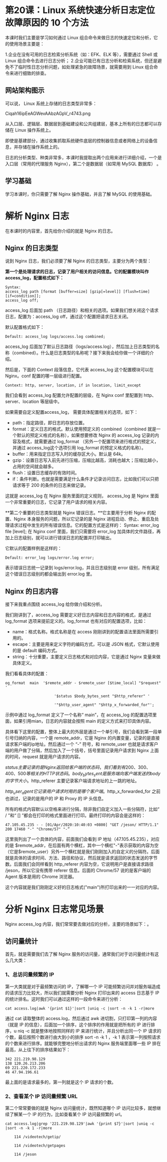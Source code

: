 # 第20课：Linux 系统快速分析日志定位故障原因的 10 个方法

本课时我们主要是学习如何通过 Linux 组合命令来做日志的快速定位和分析，它的使用场景主要是：

1.企业在没有可用的日志检索分析系统（如：EFK、ELK 等），需要通过 Shell 或 Linux 组合命令去进行日志分析；
2.企业可能已有日志分析和检索系统，但还是避免不了临时性日志分析问题，如处理紧急的故障场景，就需要用到 Linux 组合命令来进行细致的排查。

## 网站架构图示

可以说， Linux 系统上存储的日志类型非常多：

Ciqah16ipEeAGWevAAbzAGpV_r4743.png

从入口层、逻辑层、数据层到基础建设和公共组建层，基本上所有的日志都可以存储在 Linux 操作系统上。

即使是基建部分，通过收集抓取系统硬件底层的控制器信息或者网络上的设备信息，并存储在操作系统上的。

日志的分析类型、种类非常多，本课时我提取出两个应用来进行详细介绍，一个是入口层（常用的代理服务 Nginx），第二个是数据层（如常用 MySQL 数据库） 。

## 学习基础

学习本课时，你只需要了解 Nginx 操作基础，并且了解 MySQL 的使用基础。

# 解析 Nginx 日志

在本课时的内容里，首先给你介绍的就是 Nginx 的日志。

## Nginx 的日志类型

说到 Nginx 日志，我们必须要了解 Nginx 的日志类型，主要分为两个类型：

**第一个是处理请求的日志，记录了用户相关的访问信息。它的配置模块叫作 access_log，配置格式如下：**



```
Syntax:
access_log path [format [buffer=size] [gzip[=level]] [flush=time] [if=condition]];
access_log off;

```

access_log 后面加 path （日志路径）和相关的选项。如果我们想关闭这个请求日志，配置为：access_log off，通过这个配置把请求日志关闭。


默认配置格式如下：

```
Default: access_log logs/access.log combined;

```


access_log 后面加了默认日志路径（logs/access.log），然后加上日志类型的名称（combined）。什么是日志类型的名称呢？接下来我会给你做一个详细的介绍。

然后是，下面的 Context 段落信息，它代表 access_log 这个配置模块可以在 Nginx。conf 配置的哪一层级进行配置。


```
Context: http, server, location, if in location, limit_except

```

我们会看到 access_log 配置允许配置的层级，在 Nginx conf 里配置到 http、server、location 等层级中。

如果需要自定义配置access_log， 需要具体配置相关的选项，如下：

* path：指定路径，即日志的存放位置。
* format：定义日志的格式。默认使用预定义的 combined（combined 就是一个默认的预定义格式的名称），如果想要修改 Nginx 的 access_log 记录的内容及格式，就需要通过 log_format （另外一个配置项来进行格式的预定义，并通过 access_log这个选项引用 log_format 的预定义格式的名称）。
* buffer：用来指定日志写入时的缓存区大小。默认是 64k。
* gzip：设置日志写入前先进行压缩，压缩比越高，消耗也越大；压缩比越小，占用的空间就会越多。
* flush：设置日志缓存的有效时间。
* if：条件判断。也就是需要满足什么条件才记录访问日志，比如我们可以只把请求等于 200 的条件的日志来做记录。


这就是 access_log 在 Nginx 服务里面的定义规则， access_log 是 Nginx 里面一个非常重要的日志，它记录了用户请求的相关内容。

**第二个重要的日志类型就是 Nginx 错误日志。**它主要用于分析 Nginx 的配置、Nginx 本身服务的问题，所以它记录的是 Nginx 进程启动、停止、重启及处理请求过程中发生的所有错误信息。它的配置方式是这样的：
Syntax: error_log file [level];
在 Nginx conf 里面，我们只需要将 error_log 加具体的文件路径，再加上日志级别，就可以进行错误日志的配置并打印输出。

它默认的配置样例是这样的：



```
Default: error_log logs/error.log error;

```
表示错误日志统一记录到 logs/error.log，并且日志级别是 error 级别，所有满足这个错误日志级别的都会输出到 error.log 里。

## Nginx 的日志内容

接下来我重点围绕 access_log 给你做介绍和分析。

我们刚讲到了，access_log 需要定义好日志内容和日志内容的格式，是通过 log_format 选项来提前定义的。log_format 也有对应的配置选项，比如：

* name：格式名称。格式名称是在 access 刚刚讲到的配置语法里面所需要引用的。
* escape：主要是用来定义字符的编码方式，可以是 JSON 格式，它默认使用的是 default 编码方式。
* string：十分重要，主要定义日志格式和对应内容，它是通过 Nginx 变量来做具体定义。

我们看看具体的配置：



```
og_format  main  '$remote_addr - $remote_user [$time_local] "$request" '

                      '$status $body_bytes_sent "$http_referer" '

                      '"$http_user_agent" "$http_x_forwarded_for"';

```
示例中通过 log_format 定义了一个名称“ main”，在 access_log 的配置选项里面，如果引用mian，日志的内容就会按照 main 的定义方式来打印具体内容。

具体看下这里的配置，整体上最大的外层是通过一个单引号，我们会看到第一段单引号归纳的内容，一个是 remote_addr，它是 Nginx 的内置变量，记录的是直接请求客户端的ip地址。然后通过一个 “-” 符号，和 remote_user 也就是请求客户端的用户做了分隔，然后加入了一个括号，括号里面记录用户请求到 Nginx 上面的时间，request 就是用户请求的内容。

$status 主要记录的是 Nginx 返回给客户端的状态码，我们看到有 200、300、400、500 等相关的 HTTP 状态码。body_bytes_sent 是服务端向客户端发送的 body 的字节大小。$http_referer 主要记录客户端请求地址的上一跳的地址。

$http_user_agent 它记录用户请求时用的是哪个客户端。$http_x_forwarded_for 之前也讲过，记录的是用户的 IP 和 Proxy 的 IP 头信息。

所有的格式内容默认以空格来进行分隔，除非我们自定义加入一些分隔符，比如“ / ”和“ [] ”都会在打印的格式里面进行打印。最终打印的内容会是这样的：



```
47.105.45.235 - - [01/Apr/2020:10:40:03 +0800] "GET /jeson/ HTTP/1.1" 200 17460 "-" "Chrome/57" "-”

```
这里我列出了一个具体的内容，前面我们会看到 IP 地址（47.105.45.235），对应的是 $remote_addr，在后面有两个横杠，其中一个横杠"-"表示获取的内容为空（它是$remote_user）另外一个横杠就是我们刚刚加入的自定义的分隔符。后面就是具体的请求时间、方法、路径和协议，然后就是请求返回的状态发送的字节数。后面我们会同样看到 http_referer 内容为空，它说明用户是直接请求路径 /jeson，所以它没有携带 referer 信息。后面的 Chrome/57 说的是客户端的 Agent 版本是用的 Chrome 浏览器。

这个内容就是我们刚刚定义好的日志格式("main")所打印出来的一一对应的内容。

# 分析 Nginx 日志常见场景

Nginx access_log 内容，我们常常要去做对应的分析，主要的场景如下：。

## 访问量统计

首先，就是需要我们去了解 Nginx 服务的访问量，通常我们对于访问量统计有这么几大类：

### 1、总访问量频繁的 IP

第一大类就是对于最频繁访问的 IP，了解哪一个 IP 可能频繁访问并对服务端造成的请求压力比较大，所以我们就需要分析 Nginx 打印出来的 access 日志基于 IP 的统计排名。这时我们可以通过这样的一段命令来进行分析：



```
cat access.log|awk '{print $1}'|sort |uniq -c |sort -n -k 1 -r|more

```

通过 cat 读取整体的 access.log，然后通过 awk 进切割，只打印第一列的内容（就是 IP 的信息），后面加一个排序，这个排序的作用就是把所有的 IP 进行排序，u niq -c 就是整体地按照同样的 IP 来进行统计，并且分析出同一个 IP 请求的个数，最后按照个数进行由大到小的排序 sort -n -k 1 ，-k 1 表示第一列按照请求的个数来进行排序。就能够完整地分析出请求的 Nginx 服务端里面哪一些 IP 排在最高，从上往下的排序结果如下：



```
342 221.219.98.129
138 120.26.213.206
69 221.220.172.233
46 47.94.196.61

```

最上面的是请求最多的，第一列就是这个 IP 请求的个数。

### 2、查看某个 IP 访问量频繁 URL

第二个常常要做的就是 Nginx 访问量统计，既然知道哪个 IP 访问比较多，就想继续了解某一个 IP 的行为，比如查看某个 IP 访问最频繁的 url。



```
cat access.log|grep '221.219.98.129'|awk '{print $7}'|sort |uniq -c |sort -n -k 1 -r|more

    114 /videotech/getip/

    114 /videotech/getpages

    114 /jeson

```


